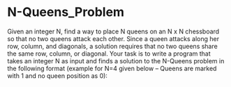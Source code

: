 # N-Queens_Problem
Given an integer N, find a way to place N queens on an N x N chessboard so that no two queens attack each other. Since a queen attacks along her row, column, and diagonals, a solution requires that no two queens share the same row, column, or diagonal. Your task is to write a program that takes an integer N as input and finds a solution to the N-Queens problem in the following format (example for N=4 given below – Queens are marked with 1 and no queen position as 0):
